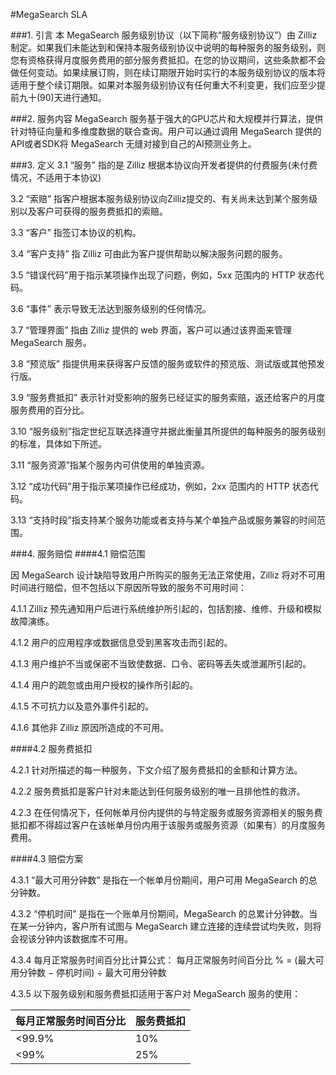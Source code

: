 #MegaSearch SLA

###1. 引言
本 MegaSearch 服务级别协议（以下简称“服务级别协议”）由 Zilliz 制定。如果我们未能达到和保持本服务级别协议中说明的每种服务的服务级别，则您有资格获得月度服务费用的部分服务费抵扣。在您的协议期间，这些条款都不会做任何变动。如果续展订购，则在续订期限开始时实行的本服务级别协议的版本将适用于整个续订期限。如果对本服务级别协议有任何重大不利变更，我们应至少提前九十(90)天进行通知。

###2. 服务内容
MegaSearch 服务基于强大的GPU芯片和大规模并行算法，提供针对特征向量和多维度数据的联合查询。用户可以通过调用 MegaSearch 提供的API或者SDK将 MegaSearch 无缝对接到自己的AI预测业务上。

###3. 定义
3.1 “服务” 指的是 Zilliz 根据本协议向开发者提供的付费服务(未付费情况，不适用于本协议)

3.2 “索赔” 指客户根据本服务级别协议向Zilliz提交的、有关尚未达到某个服务级别以及客户可获得的服务费抵扣的索赔。

3.3 “客户” 指签订本协议的机构。

3.4 “客户支持” 指 Zilliz 可由此为客户提供帮助以解决服务问题的服务。

3.5 “错误代码”用于指示某项操作出现了问题，例如，5xx 范围内的 HTTP 状态代码。

3.6 “事件” 表示导致无法达到服务级别的任何情况。

3.7 “管理界面” 指由 Zilliz 提供的 web 界面，客户可以通过该界面来管理 MegaSearch 服务。

3.8 “预览版” 指提供用来获得客户反馈的服务或软件的预览版、测试版或其他预发行版。

3.9 “服务费抵扣” 表示针对受影响的服务已经证实的服务索赔，返还给客户的月度服务费用的百分比。

3.10 “服务级别”指定世纪互联选择遵守并据此衡量其所提供的每种服务的服务级别的标准，具体如下所述。

3.11 “服务资源”指某个服务内可供使用的单独资源。

3.12 “成功代码”用于指示某项操作已经成功，例如，2xx 范围内的 HTTP 状态代码。

3.13 “支持时段”指支持某个服务功能或者支持与某个单独产品或服务兼容的时间范围。

###4. 服务赔偿
####4.1 赔偿范围

因 MegaSearch 设计缺陷导致用户所购买的服务无法正常使用，Zilliz 将对不可用时间进行赔偿，但不包括以下原因所导致的服务不可用时间：

4.1.1 Zilliz 预先通知用户后进行系统维护所引起的，包括割接、维修、升级和模拟故障演练。

4.1.2 用户的应用程序或数据信息受到黑客攻击而引起的。

4.1.3 用户维护不当或保密不当致使数据、口令、密码等丢失或泄漏所引起的。

4.1.4 用户的疏忽或由用户授权的操作所引起的。

4.1.5 不可抗力以及意外事件引起的。

4.1.6 其他非 Zilliz 原因所造成的不可用。

####4.2 服务费抵扣

4.2.1 针对所描述的每一种服务，下文介绍了服务费抵扣的金额和计算方法。

4.2.2 服务费抵扣是客户针对未能达到任何服务级别的唯一且排他性的救济。

4.2.3 在任何情况下，任何帐单月份内提供的与特定服务或服务资源相关的服务费抵扣都不得超过客户在该帐单月份内用于该服务或服务资源（如果有）的月度服务费用。

####4.3 赔偿方案

4.3.1 “最大可用分钟数” 是指在一个帐单月份期间，用户可用 MegaSearch 的总分钟数。

4.3.2 “停机时间” 是指在一个账单月份期间，MegaSearch 的总累计分钟数。当在某一分钟内，客户所有试图与 MegaSearch 建立连接的连续尝试均失败，则将会视该分钟内该数据库不可用。

4.3.4 每月正常服务时间百分比计算公式： 每月正常服务时间百分比 % = (最大可用分钟数 − 停机时间) ÷ 最大可用分钟数

4.3.5 以下服务级别和服务费抵扣适用于客户对 MegaSearch 服务的使用：

|  每月正常服务时间百分比   | 服务费抵扣  |
|  ----  | ----  |
| <99.9%  | 10% |
| <99%  | 25% |

